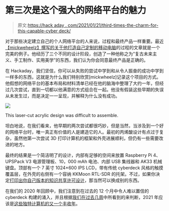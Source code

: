 # 第三次是这个强大的网络平台的魅力

> 原文:[https://hack aday . com/2021/01/21/third-times-the-charm-for-this-capable-cyber deck/](https://hackaday.com/2021/01/21/third-times-the-charm-for-this-capable-cyberdeck/)

对于那些决定建立自己的个人网络平台的人来说，过程和最终产品一样重要。最近[【mickweheelz】撰写的关于他打造自己定制的移动电脑](https://mickwheelz.net/cyberpunk/cyberdeck/raspberry%20pi/sbc/hacking/hardware/2021/01/17/yet-another-raspberry-pi-cyberdeck.html)的过程的文章就是一个完美的例子。他经历了三个不同的设计阶段，创造了一种他称之为“复古未来主义、手工制作、实用美学”的东西，我们认为你会同意最终产品是正确的。

在 Hackaday，我们坚信，你可以从失败的尝试中学到和从令人振奋的成功中学到一样多的东西，这就是为什么我们特别欣赏[mickwheelz]记录这个项目的方式。他假想的网络平台的基本布局和材料清单已经在他的脑海中整理了大约一年，但经过几次尝试，直到一切都以他满意的方式组合在一起。他没有假装这些早期的失误从未发生过，而是决定一一呈现，并解释为什么没有成功。

[![](../Images/183ad4060f8865dedba653d244aa961a.png)](https://hackaday.com/wp-content/uploads/2021/01/wheelzdeck_detail.jpg)

This laser-cut acrylic design was difficult to assemble.

坦白地说，在我们看来，他早期的两次尝试都很巧妙，但是当然，当涉及到一个好的网络平台时，唯一真正有价值的人是建造它的人。最初的丙烯酸设计有点过于复杂，虽然他第一次尝试 3D 打印计算机的框架和外壳进展顺利，但仍有一些需要改进的地方。

最终的结果是一个简洁明了的设计，内部有足够的空间来放置 Raspberry Pi 4、UPSPack V3 电源管理板、10，000 mAh 电池、内部 USB 集线器和 AK33 机械键盘。顶部有一个 7 英寸 1024×600 IPS LCD，带有传统 cyberdeck 风格的触摸覆盖层，在外壳的右侧有一个容纳 KKMoon RTL-SDR 的托架。不过，如果你决定[打印出你自己版本的知识共享许可设计](https://www.thingiverse.com/thing:4726880)，那当然可以换成别的东西。

在我们的 2020 年回顾中，我们注意到在过去的 12 个月中令人难以置信的 cyberdeck 构建的涌入，并且根据[我们在过去几周](https://hackaday.com/2021/01/17/trs-80-model-100-gets-64-bit-cpu-and-a-very-wide-lcd/)中所看到的来判断，2021 年应该是[这些独特计算机的又一个丰收年](https://hackaday.com/2021/01/11/3d-printed-pi-laptop-honors-the-iconic-grid-compass/)。